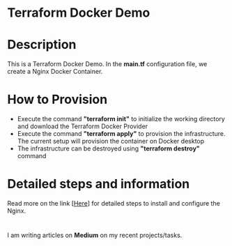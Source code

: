 # Terraform Docker Demo 

# Description
This is a Terraform Docker Demo. In the **main.tf** configuration file, we create a Nginx Docker Container.

# How to Provision
* Execute the command **"terraform init"** to initialize the working directory and download the Terraform Docker Provider
* Execute the command **"terraform apply"** to provision the infrastructure. The current setup will provision the container on Docker desktop
* The infrastructure can be destroyed using **"terraform destroy"** command

# Detailed steps and information
Read more on the link [<a href="https://medium.com/@aaryavd02/terraform-to-provision-a-nginx-docker-container-d18d9573bc01">Here</a>] for detailed steps to install and configure the Nginx.

#
I am writing articles on **Medium** on my recent projects/tasks. 
